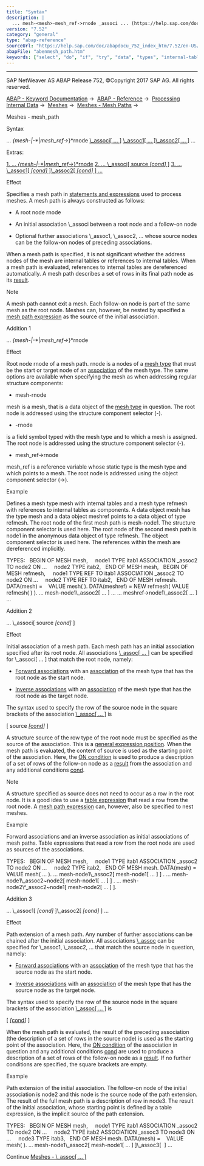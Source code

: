 ```yaml
---
title: "Syntax"
description: |
  ... mesh-<mesh>-mesh_ref->rnode _associ ... (https://help.sap.com/doc/abapdocu_752_index_htm/7.52/en-US/abenmesh_path_assoc.htm) _assoc1 ... (https://help.sap.com/doc/abapdocu_752_index_htm/7.52/en-US/abenmesh_path_assoc.htm)_assoc2 ... (https://help.sap.com/d
version: "7.52"
category: "general"
type: "abap-reference"
sourceUrl: "https://help.sap.com/doc/abapdocu_752_index_htm/7.52/en-US/abenmesh_path.htm"
abapFile: "abenmesh_path.htm"
keywords: ["select", "do", "if", "try", "data", "types", "internal-table", "field-symbol", "abenmesh", "path"]
---
```


* * *

SAP NetWeaver AS ABAP Release 752, ©Copyright 2017 SAP AG. All rights reserved.

[ABAP - Keyword Documentation](https://help.sap.com/doc/abapdocu_752_index_htm/7.52/en-US/abenabap.htm) →  [ABAP - Reference](https://help.sap.com/doc/abapdocu_752_index_htm/7.52/en-US/abenabap_reference.htm) →  [Processing Internal Data](https://help.sap.com/doc/abapdocu_752_index_htm/7.52/en-US/abenabap_data_working.htm) →  [Meshes](https://help.sap.com/doc/abapdocu_752_index_htm/7.52/en-US/abenabap_meshes.htm) →  [Meshes - Mesh Paths](https://help.sap.com/doc/abapdocu_752_index_htm/7.52/en-US/abenmesh_pathes.htm) → 

Meshes - mesh\_path

Syntax

... *{*mesh-*|*<mesh>-*|*mesh\_ref->*}*rnode [\\\_associ\[ ... \]](https://help.sap.com/doc/abapdocu_752_index_htm/7.52/en-US/abenmesh_path_assoc.htm) [\\\_assoc1\[ ... \]](https://help.sap.com/doc/abapdocu_752_index_htm/7.52/en-US/abenmesh_path_assoc.htm)[\\\_assoc2\[ ... \]](https://help.sap.com/doc/abapdocu_752_index_htm/7.52/en-US/abenmesh_path_assoc.htm) ...

Extras:

[1\. ... *{*mesh-*|*<mesh>-*|*mesh\_ref->*}*rnode](#!ABAP_ADDITION_1@1@)
[2\. ... \\\_associ\[ source *\[*cond*\]* \]](#!ABAP_ADDITION_2@2@)
[3\. ... \\\_assoc1\[ *\[*cond*\]* \]\\\_assoc2\[ *\[*cond*\]* \] ...](#!ABAP_ADDITION_3@3@)

Effect

Specifies a mesh path in [statements and expressions](https://help.sap.com/doc/abapdocu_752_index_htm/7.52/en-US/abenmesh_path_usage.htm) used to process meshes. A mesh path is always constructed as follows:

-   A root node rnode

-   An initial association \\\_associ between a root node and a follow-on node

-   Optional further associations \\\_assoc1, \\\_assoc2, ... whose source nodes can be the follow-on nodes of preceding associations.

When a mesh path is specified, it is not significant whether the address nodes of the mesh are internal tables or references to internal tables. When a mesh path is evaluated, references to internal tables are dereferenced automatically. A mesh path describes a set of rows in its final path node as its [result](https://help.sap.com/doc/abapdocu_752_index_htm/7.52/en-US/abenmesh_path_result.htm).

Note

A mesh path cannot exit a mesh. Each follow-on node is part of the same mesh as the root node. Meshes can, however, be nested by specified a [mesh path expression](https://help.sap.com/doc/abapdocu_752_index_htm/7.52/en-US/abenmesh_path_expression.htm) as the source of the initial association.

Addition 1

... *{*mesh-*|*<mesh>-*|*mesh\_ref->*}*rnode

Effect

Root node rnode of a mesh path. rnode is a nodes of a [mesh type](https://help.sap.com/doc/abapdocu_752_index_htm/7.52/en-US/abenmesh_type_glosry.htm "Glossary Entry") that must be the start or target node of an [association](https://help.sap.com/doc/abapdocu_752_index_htm/7.52/en-US/abaptypes_mesh_association.htm) of the mesh type. The same options are available when specifying the mesh as when addressing regular structure components:

-   mesh-rnode

mesh is a mesh, that is a data object of the [mesh type](https://help.sap.com/doc/abapdocu_752_index_htm/7.52/en-US/abenmesh_type_glosry.htm "Glossary Entry") in question. The root node is addressed using the structure component selector (\-).

-   <mesh>-rnode

<mesh> is a field symbol typed with the mesh type and to which a mesh is assigned. The root node is addressed using the structure component selector (\-).

-   mesh\_ref->rnode

mesh\_ref is a reference variable whose static type is the mesh type and which points to a mesh. The root node is addressed using the object component selector (\->).

Example

Defines a mesh type mesh with internal tables and a mesh type refmesh with references to internal tables as components. A data object mesh has the type mesh and a data object meshref points to a data object of type refmesh. The root node of the first mesh path is mesh-node1. The structure component selector is used here. The root node of the second mesh path is node1 in the anonymous data object of type refmesh. The object component selector is used here. The references within the mesh are dereferenced implicitly.

TYPES:
  BEGIN OF MESH mesh,
    node1 TYPE itab1 ASSOCIATION \_assoc2 TO node2 ON ...
    node2 TYPE itab2,
  END OF MESH mesh,
  BEGIN OF MESH refmesh,
    node1 TYPE REF TO itab1 ASSOCIATION \_assoc2 TO node2 ON ...
    node2 TYPE REF TO itab2,
  END OF MESH refmesh.
DATA(mesh) =    VALUE mesh( ).
DATA(meshref) = NEW refmesh( VALUE refmesh( ) ).
... mesh-node1\\\_assoc2\[ ... \] ...
... meshref->node1\\\_assoc2\[ ... \] ...

Addition 2

... \\\_associ\[ source *\[*cond*\]* \]

Effect

Initial association of a mesh path. Each mesh path has an initial association specified after its root node. All associations [\\\_assoc\[ ... \]](https://help.sap.com/doc/abapdocu_752_index_htm/7.52/en-US/abenmesh_path_assoc.htm) can be specified for \\\_associ\[ ... \] that match the root node, namely:

-   [Forward associations](https://help.sap.com/doc/abapdocu_752_index_htm/7.52/en-US/abenmesh_path_assoc.htm) with an [association](https://help.sap.com/doc/abapdocu_752_index_htm/7.52/en-US/abaptypes_mesh_association.htm) of the mesh type that has the root node as the start node.

-   [Inverse associations](https://help.sap.com/doc/abapdocu_752_index_htm/7.52/en-US/abenmesh_path_assoc.htm) with an [association](https://help.sap.com/doc/abapdocu_752_index_htm/7.52/en-US/abaptypes_mesh_association.htm) of the mesh type that has the root node as the target node.

The syntax used to specify the row of the source node in the square brackets of the association [\\\_assoc\[ ... \]](https://help.sap.com/doc/abapdocu_752_index_htm/7.52/en-US/abenmesh_path_assoc.htm) is

\[ source *\[*[cond](https://help.sap.com/doc/abapdocu_752_index_htm/7.52/en-US/abenmesh_path_assoc_cond.htm)*\]* \]

A structure source of the row type of the root node must be specified as the source of the association. This is a [general expression position](https://help.sap.com/doc/abapdocu_752_index_htm/7.52/en-US/abengeneral_expr_position_glosry.htm "Glossary Entry"). When the mesh path is evaluated, the content of source is used as the starting point of the association. Here, the [ON condition](https://help.sap.com/doc/abapdocu_752_index_htm/7.52/en-US/abaptypes_mesh_association.htm) is used to produce a description of a set of rows of the follow-on node as a [result](https://help.sap.com/doc/abapdocu_752_index_htm/7.52/en-US/abenmesh_path_result_init_assoc.htm) from the association and any additional conditions [cond](https://help.sap.com/doc/abapdocu_752_index_htm/7.52/en-US/abenmesh_path_assoc_cond.htm).

Note

A structure specified as source does not need to occur as a row in the root node. It is a good idea to use a [table expression](https://help.sap.com/doc/abapdocu_752_index_htm/7.52/en-US/abentable_expression_glosry.htm "Glossary Entry") that read a row from the root node. A [mesh path expression](https://help.sap.com/doc/abapdocu_752_index_htm/7.52/en-US/abenmesh_path_expression.htm) can, however, also be specified to nest meshes.

Example

Forward associations and an inverse association as initial associations of mesh paths. Table expressions that read a row from the root node are used as sources of the associations.

TYPES:
  BEGIN OF MESH mesh,
    node1 TYPE itab1 ASSOCIATION \_assoc2 TO node2 ON ...
    node2 TYPE itab2,
  END OF MESH mesh.
DATA(mesh) = VALUE mesh( ... ).
... mesh-node1\\\_assoc2\[ mesh-node1\[ ... \] \] .
... mesh-node1\\\_assoc2~node2\[ mesh-node1\[ ... \] \] .
... mesh-node2\\^\_assoc2~node1\[ mesh-node2\[ ... \] \].

Addition 3

... \\\_assoc1\[ *\[*cond*\]* \]\\\_assoc2\[ *\[*cond*\]* \] ...

Effect

Path extension of a mesh path. Any number of further associations can be chained after the initial association. All associations [\\\_assoc](https://help.sap.com/doc/abapdocu_752_index_htm/7.52/en-US/abenmesh_path_assoc.htm) can be specified for \\\_assoc1, \\\_assoc2, ... that match the source node in question, namely:

-   [Forward associations](https://help.sap.com/doc/abapdocu_752_index_htm/7.52/en-US/abenmesh_path_assoc.htm) with an [association](https://help.sap.com/doc/abapdocu_752_index_htm/7.52/en-US/abaptypes_mesh_association.htm) of the mesh type that has the source node as the start node.

-   [Inverse associations](https://help.sap.com/doc/abapdocu_752_index_htm/7.52/en-US/abenmesh_path_assoc.htm) with an [association](https://help.sap.com/doc/abapdocu_752_index_htm/7.52/en-US/abaptypes_mesh_association.htm) of the mesh type that has the source node as the target node.

The syntax used to specify the row of the source node in the square brackets of the association [\\\_assoc\[ ... \]](https://help.sap.com/doc/abapdocu_752_index_htm/7.52/en-US/abenmesh_path_assoc.htm) is

\[ *\[*[cond](https://help.sap.com/doc/abapdocu_752_index_htm/7.52/en-US/abenmesh_path_assoc_cond.htm)*\]* \]

When the mesh path is evaluated, the result of the preceding association (the description of a set of rows in the source node) is used as the starting point of the association. Here, the [ON condition](https://help.sap.com/doc/abapdocu_752_index_htm/7.52/en-US/abaptypes_mesh_association.htm) of the association in question and any additional conditions [cond](https://help.sap.com/doc/abapdocu_752_index_htm/7.52/en-US/abenmesh_path_assoc_cond.htm) are used to produce a description of a set of rows of the follow-on node as a [result](https://help.sap.com/doc/abapdocu_752_index_htm/7.52/en-US/abenmesh_path_result_chaining.htm). If no further conditions are specified, the square brackets are empty.

Example

Path extension of the initial association. The follow-on node of the initial association is node2 and this node is the source node of the path extension. The result of the full mesh path is a description of row in node3. The result of the initial association, whose starting point is defined by a table expression, is the implicit source of the path extension.

TYPES:
  BEGIN OF MESH mesh,
    node1 TYPE itab1 ASSOCIATION \_assoc2 TO node2 ON ...
    node2 TYPE itab2 ASSOCIATION \_assoc3 TO node3 ON ...
    node3 TYPE itab3,
  END OF MESH mesh.
DATA(mesh) =    VALUE mesh( ).
... mesh-node1\\\_assoc2\[ mesh-node1\[ ... \] \]\\\_assoc3\[  \] ...

Continue
[Meshes - \\\_assoc\[ ... \]](https://help.sap.com/doc/abapdocu_752_index_htm/7.52/en-US/abenmesh_path_assoc.htm)